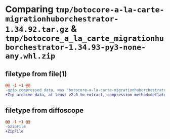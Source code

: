 # Comparing `tmp/botocore-a-la-carte-migrationhuborchestrator-1.34.92.tar.gz` & `tmp/botocore_a_la_carte_migrationhuborchestrator-1.34.93-py3-none-any.whl.zip`

## filetype from file(1)

```diff
@@ -1 +1 @@
-gzip compressed data, was "botocore-a-la-carte-migrationhuborchestrator-1.34.92.tar", last modified: Fri Apr 26 01:01:36 2024, max compression
+Zip archive data, at least v2.0 to extract, compression method=deflate
```

## filetype from diffoscope

```diff
@@ -1 +1 @@
-GzipFile
+ZipFile
```

